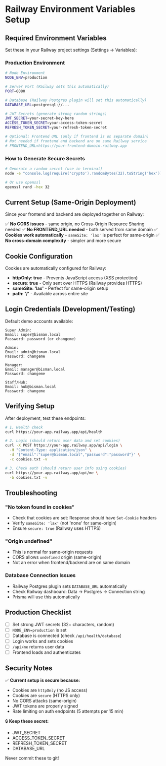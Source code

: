 # Railway Environment Variables Setup

## Required Environment Variables

Set these in your Railway project settings (Settings → Variables):

### Production Environment
```bash
# Node Environment
NODE_ENV=production

# Server Port (Railway sets this automatically)
PORT=8080

# Database (Railway Postgres plugin will set this automatically)
DATABASE_URL=postgresql://...

# JWT Secrets (generate strong random strings)
JWT_SECRET=your-secret-key-here
ACCESS_TOKEN_SECRET=your-access-token-secret
REFRESH_TOKEN_SECRET=your-refresh-token-secret

# Optional: Frontend URL (only if frontend is on separate domain)
# Not needed if frontend and backend are on same Railway service
# FRONTEND_URL=https://your-frontend-domain.railway.app
```

### How to Generate Secure Secrets

```bash
# Generate a random secret (use in terminal)
node -e "console.log(require('crypto').randomBytes(32).toString('hex'))"

# Or use openssl
openssl rand -hex 32
```

## Current Setup (Same-Origin Deployment)

Since your frontend and backend are deployed together on Railway:

✅ **No CORS issues** - same origin, no Cross-Origin Resource Sharing needed
✅ **No FRONTEND_URL needed** - both served from same domain
✅ **Cookies work automatically** - `sameSite: 'lax'` is perfect for same-origin
✅ **No cross-domain complexity** - simpler and more secure

## Cookie Configuration

Cookies are automatically configured for Railway:

- **httpOnly: true** - Prevents JavaScript access (XSS protection)
- **secure: true** - Only sent over HTTPS (Railway provides HTTPS)
- **sameSite: 'lax'** - Perfect for same-origin setup
- **path: '/'** - Available across entire site

## Login Credentials (Development/Testing)

Default demo accounts available:

```
Super Admin:
Email: super@bisman.local
Password: password (or changeme)

Admin:
Email: admin@bisman.local
Password: changeme

Manager:
Email: manager@bisman.local
Password: changeme

Staff/Hub:
Email: hub@bisman.local
Password: changeme
```

## Verifying Setup

After deployment, test these endpoints:

```bash
# 1. Health check
curl https://your-app.railway.app/api/health

# 2. Login (should return user data and set cookies)
curl -X POST https://your-app.railway.app/api/login \
  -H "Content-Type: application/json" \
  -d '{"email":"super@bisman.local","password":"password"}' \
  -c cookies.txt -v

# 3. Check auth (should return user info using cookies)
curl https://your-app.railway.app/api/me \
  -b cookies.txt -v
```

## Troubleshooting

### "No token found in cookies"
- Check that cookies are set: Response should have `Set-Cookie` headers
- Verify `sameSite: 'lax'` (not 'none' for same-origin)
- Ensure `secure: true` (Railway uses HTTPS)

### "Origin undefined"
- This is normal for same-origin requests
- CORS allows `undefined` origin (same-origin)
- Not an error when frontend/backend are on same domain

### Database Connection Issues
- Railway Postgres plugin sets `DATABASE_URL` automatically
- Check Railway dashboard: Data → Postgres → Connection string
- Prisma will use this automatically

## Production Checklist

- [ ] Set strong JWT secrets (32+ characters, random)
- [ ] `NODE_ENV=production` is set
- [ ] Database is connected (check `/api/health/database`)
- [ ] Login works and sets cookies
- [ ] `/api/me` returns user data
- [ ] Frontend loads and authenticates

## Security Notes

✅ **Current setup is secure because:**
- Cookies are `httpOnly` (no JS access)
- Cookies are `secure` (HTTPS only)
- No CORS attacks (same-origin)
- JWT tokens are properly signed
- Rate limiting on auth endpoints (5 attempts per 15 min)

🔒 **Keep these secret:**
- JWT_SECRET
- ACCESS_TOKEN_SECRET  
- REFRESH_TOKEN_SECRET
- DATABASE_URL

Never commit these to git!
